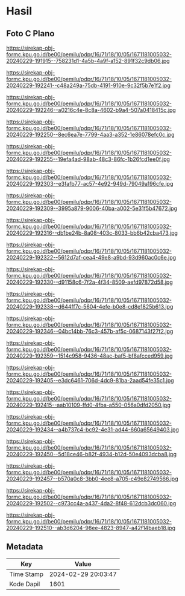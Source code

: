 # Hasil

## Foto C Plano

https://sirekap-obj-formc.kpu.go.id/be00/pemilu/pdpr/16/71/18/10/05/1671181005032-20240229-191915--758231d1-4a5b-4a9f-a152-891f32c9db06.jpg

https://sirekap-obj-formc.kpu.go.id/be00/pemilu/pdpr/16/71/18/10/05/1671181005032-20240229-192241--c48a249a-75db-4191-910e-9c32f5b7e1f2.jpg

https://sirekap-obj-formc.kpu.go.id/be00/pemilu/pdpr/16/71/18/10/05/1671181005032-20240229-192246--a0216c4e-8c8a-4602-b9a4-507a0418415c.jpg

https://sirekap-obj-formc.kpu.go.id/be00/pemilu/pdpr/16/71/18/10/05/1671181005032-20240229-192250--8ec6ea7e-7799-4aa3-a352-1e86078efc0c.jpg

https://sirekap-obj-formc.kpu.go.id/be00/pemilu/pdpr/16/71/18/10/05/1671181005032-20240229-192255--19efa4ad-98ab-48c3-86fc-1b26fcd1ee0f.jpg

https://sirekap-obj-formc.kpu.go.id/be00/pemilu/pdpr/16/71/18/10/05/1671181005032-20240229-192303--e3fafb77-ac57-4e92-949d-79049a196cfe.jpg

https://sirekap-obj-formc.kpu.go.id/be00/pemilu/pdpr/16/71/18/10/05/1671181005032-20240229-192309--3995a879-9006-40ba-a002-5e31f5b47672.jpg

https://sirekap-obj-formc.kpu.go.id/be00/pemilu/pdpr/16/71/18/10/05/1671181005032-20240229-192316--db1be24b-8a08-403c-8033-bb6b42cba473.jpg

https://sirekap-obj-formc.kpu.go.id/be00/pemilu/pdpr/16/71/18/10/05/1671181005032-20240229-192322--5612d7af-cea4-49e8-a9bd-93d960ac0c6e.jpg

https://sirekap-obj-formc.kpu.go.id/be00/pemilu/pdpr/16/71/18/10/05/1671181005032-20240229-192330--d91158c6-7f2a-4f34-8509-aefd97872d58.jpg

https://sirekap-obj-formc.kpu.go.id/be00/pemilu/pdpr/16/71/18/10/05/1671181005032-20240229-192338--d644ff7c-5604-4efe-b0e8-cd8e1825b613.jpg

https://sirekap-obj-formc.kpu.go.id/be00/pemilu/pdpr/16/71/18/10/05/1671181005032-20240229-192346--04bc14bb-76c3-457b-af5c-0687143f27f2.jpg

https://sirekap-obj-formc.kpu.go.id/be00/pemilu/pdpr/16/71/18/10/05/1671181005032-20240229-192359--1514c958-9436-48ac-baf5-bf8afcced959.jpg

https://sirekap-obj-formc.kpu.go.id/be00/pemilu/pdpr/16/71/18/10/05/1671181005032-20240229-192405--e3dc6461-706d-4dc9-81ba-2aad54fe35c1.jpg

https://sirekap-obj-formc.kpu.go.id/be00/pemilu/pdpr/16/71/18/10/05/1671181005032-20240229-192415--aab10109-ffd0-4fba-a550-056a0dfd2050.jpg

https://sirekap-obj-formc.kpu.go.id/be00/pemilu/pdpr/16/71/18/10/05/1671181005032-20240229-192434--a4b737c4-bc92-4e31-ad44-660a65649403.jpg

https://sirekap-obj-formc.kpu.go.id/be00/pemilu/pdpr/16/71/18/10/05/1671181005032-20240229-192450--5d18ce46-b82f-4934-b12d-50e4093dcba8.jpg

https://sirekap-obj-formc.kpu.go.id/be00/pemilu/pdpr/16/71/18/10/05/1671181005032-20240229-192457--b570a0c8-3bb0-4ee8-a705-c49e82749566.jpg

https://sirekap-obj-formc.kpu.go.id/be00/pemilu/pdpr/16/71/18/10/05/1671181005032-20240229-192502--c973cc4a-a437-4da2-8f48-612dcb3dc060.jpg

https://sirekap-obj-formc.kpu.go.id/be00/pemilu/pdpr/16/71/18/10/05/1671181005032-20240229-192510--ab3d6204-98ee-4823-8947-a42f14baeb18.jpg


## Metadata

| Key        | Value               |
| ---------- | ------------------- |
| Time Stamp | 2024-02-29 20:03:47 |
| Kode Dapil | 1601                |



